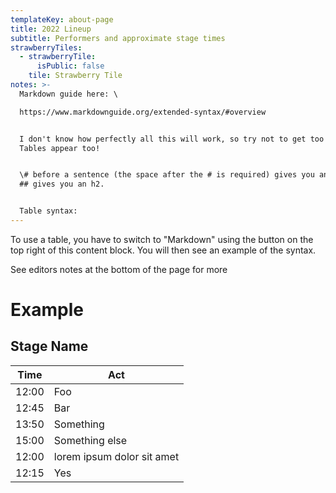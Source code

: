 ```yaml
---
templateKey: about-page
title: 2022 Lineup
subtitle: Performers and approximate stage times
strawberryTiles:
  - strawberryTile:
      isPublic: false
    tile: Strawberry Tile
notes: >-
  Markdown guide here: \

  https://www.markdownguide.org/extended-syntax/#overview


  I don't know how perfectly all this will work, so try not to get too fancy.
  Tables appear too! 


  \# before a sentence (the space after the # is required) gives you an H1. To
  ## gives you an h2. 


  Table syntax:
---
```


To use a table, you have to switch to "Markdown" using the button on the top right of this content block. You will then see an example of the syntax. 

See editors notes at the bottom of the page for more

# Example


## Stage Name

| Time | Act |
| --------- | ----------- |
|12:00 | Foo |
|12:45 | Bar |
|13:50 | Something |
|15:00 | Something else |
|12:00 | lorem ipsum dolor sit amet|
|12:15 | Yes |
